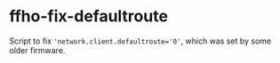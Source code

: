ffho-fix-defaultroute
=====================

Script to fix `'network.client.defaultroute='0'`, which was set by some older firmware.
